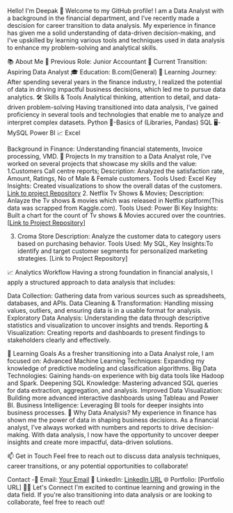 Hello! I'm Deepak 👋
Welcome to my GitHub profile! I am a Data Analyst with a background in the financial department, and I’ve recently made a descision for career transition to data analysis. My experience in finance has given me a solid understanding of data-driven decision-making, and I’ve upskilled by learning various tools and techniques used in data analysis to enhance my problem-solving and analytical skills.

📚 About Me
💼 Previous Role: Junior Accountant
🔄 Current Transition: Aspiring Data Analyst
🎓 Education: B.com(General)
🌱 Learning Journey: After spending several years in the finance industry, I realized the potential of data in driving impactful business decisions, which led me to pursue data analytics.
🛠️ Skills & Tools
Analytical thinking, attention to detail, and data-driven problem-solving
Having transitioned into data analysis, I’ve gained proficiency in several tools and technologies that enable me to analyze and interpret complex datasets.
Python 🐍-Basics of (Libraries, Pandas)
SQL 🖥️-MySQL
Power BI 📈
Excel

Background in Finance: Understanding financial statements, Invoice processing, VMD.
🚀 Projects
In my transition to a Data Analyst role, I’ve worked on several projects that showcase my skills and the value:
1.Customers Call centre reports;
Description: Analyzed the satisfaction rate, Amount, Ratings, No of Male & Female customers.
Tools Used: Excel
Key Insights: Created visualizations to show the overall datas of the customers.
[Link to project Repository](https://github.com/Deepak142002/Deepak142002/blob/main/data-excel-portfolio-project%20(Call%20centre%20employees%20data)%20(1).xlsx)
2. Netflix Tv Shows & Movies;
Description: Anlayze the Tv shows & movies which was released in Netflix platform(This data was scrapped from Kaggle.com).
Tools Used: Power Bi
Key Insights: Built a chart for the count of Tv shows & Movies accured over the countries.
[[Link to Project Repository](https://github.com/Deepak142002/Deepak142002/blob/main/netflix_Project.pbix)]

3. Croma Store 
Description: Analyze the customer data to category users based on purchasing behavior.
Tools Used: My SQL, 
Key Insights:To identify and target customer segments for personalized marketing strategies.
[Link to Project Repository]

📈 Analytics Workflow
Having a strong foundation in financial analysis, I apply a structured approach to data analysis that includes:

Data Collection: Gathering data from various sources such as spreadsheets, databases, and APIs.
Data Cleaning & Transformation: Handling missing values, outliers, and ensuring data is in a usable format for analysis.
Exploratory Data Analysis: Understanding the data through descriptive statistics and visualization to uncover insights and trends.
Reporting & Visualization: Creating reports and dashboards to present findings to stakeholders clearly and effectively.

🌱 Learning Goals
As a fresher transitioning into a Data Analyst role, I am focused on:
Advanced Machine Learning Techniques: Expanding my knowledge of predictive modeling and classification algorithms.
Big Data Technologies: Gaining hands-on experience with big data tools like Hadoop and Spark.
Deepening SQL Knowledge: Mastering advanced SQL queries for data extraction, aggregation, and analysis.
Improved Data Visualization: Building more advanced interactive dashboards using Tableau and Power BI.
Business Intelligence: Leveraging BI tools for deeper insights into business processes.
🌟 Why Data Analysis?
My experience in finance has shown me the power of data in shaping business decisions. As a financial analyst, I’ve always worked with numbers and reports to drive decision-making. With data analysis, I now have the opportunity to uncover deeper insights and create more impactful, data-driven solutions.

📫 Get in Touch
Feel free to reach out to discuss data analysis techniques, career transitions, or any potential opportunities to collaborate!

Contact -📧 Email: [Your Email](deepakmiller14@gmail.com)
🔗 LinkedIn: [LinkedIn URL](https://www.linkedin.com/in/deepak-ap14?lipi=urn%3Ali%3Apage%3Ad_flagship3_profile_view_base%3BSin2s5afTYW%2BC%2Fgyagm5cQ%3D%3D) 
🌐 Portfolio: [Portfolio URL]
👩‍💻 Let's Connect
I'm excited to continue learning and growing in the data field. If you're also transitioning into data analysis or are looking to collaborate, feel free to reach out!
